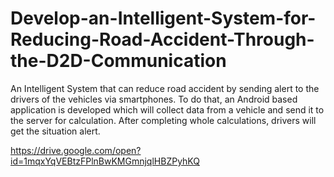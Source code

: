 # Develop-an-Intelligent-System-for-Reducing-Road-Accident-Through-the-D2D-Communication

An Intelligent System that can reduce road accident by sending alert to the drivers of the vehicles via smartphones. To do that, an Android based application is developed which will collect data from a vehicle and send it to the server for calculation. After completing whole calculations, drivers will get the situation alert.

https://drive.google.com/open?id=1mqxYqVEBtzFPlnBwKMGmnjqlHBZPyhKQ
